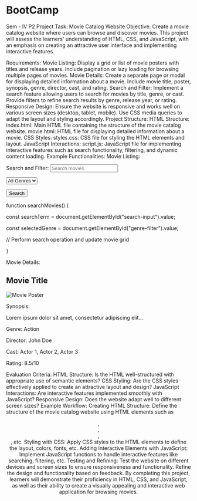 
# BootCamp

Sem - IV P2
Project Task: Movie Catalog Website
Objective:
Create a movie catalog website where users can browse and discover movies. This project will assess the learners' understanding of HTML, CSS, and JavaScript, with an emphasis on creating an attractive user interface and implementing interactive features.

Requirements:
Movie Listing:
Display a grid or list of movie posters with titles and release years.
Include pagination or lazy loading for browsing multiple pages of movies.
Movie Details:
Create a separate page or modal for displaying detailed information about a movie.
Include movie title, poster, synopsis, genre, director, cast, and rating.
Search and Filter:
Implement a search feature allowing users to search for movies by title, genre, or cast.
Provide filters to refine search results by genre, release year, or rating.
Responsive Design:
Ensure the website is responsive and works well on various screen sizes (desktop, tablet, mobile).
Use CSS media queries to adapt the layout and styling accordingly.
Project Structure:
HTML Structure:
index.html: Main HTML file containing the structure of the movie catalog website.
movie.html: HTML file for displaying detailed information about a movie.
CSS Styles:
styles.css: CSS file for styling the HTML elements and layout.
JavaScript Interactions:
script.js: JavaScript file for implementing interactive features such as search functionality, filtering, and dynamic content loading.
Example Functionalities:
Movie Listing:
<div id="movie-grid">

 <!-- Movie posters will be dynamically generated here -->

</div>


Search and Filter:
<input type="text" id="search-input" placeholder="Search movies">

<select id="genre-filter">

 <option value="">All Genres</option>

 <!-- Populate genre options dynamically -->

</select>

<button onclick="searchMovies()">Search</button>


function searchMovies() {

 const searchTerm = document.getElementById("search-input").value;

 const selectedGenre = document.getElementById("genre-filter").value;

 // Perform search operation and update movie grid

}


Movie Details:
<div class="movie-details">

 <h2>Movie Title</h2>

 <img src="movie-poster.jpg" alt="Movie Poster">

 <p>Synopsis:</p>

 <p>Lorem ipsum dolor sit amet, consectetur adipiscing elit...</p>

 <p>Genre: Action</p>

 <p>Director: John Doe</p>

 <p>Cast: Actor 1, Actor 2, Actor 3</p>

 <p>Rating: 8.5/10</p>

</div>


Evaluation Criteria:
HTML Structure: Is the HTML well-structured with appropriate use of semantic elements?
CSS Styling: Are the CSS styles effectively applied to create an attractive layout and design?
JavaScript Interactions: Are interactive features implemented smoothly with JavaScript?
Responsive Design: Does the website adapt well to different screen sizes?
Example Workflow:
Creating HTML Structure:
Define the structure of the movie catalog website using HTML elements such as <header>, <nav>, <section>, <footer>, etc.
Styling with CSS:
Apply CSS styles to the HTML elements to define the layout, colors, fonts, etc.
Adding Interactive Elements with JavaScript:
Implement JavaScript functions to handle interactive features like searching, filtering, etc.
Testing and Refining:
Test the website on different devices and screen sizes to ensure responsiveness and functionality.
Refine the design and functionality based on feedback.
By completing this project, learners will demonstrate their proficiency in HTML, CSS, and JavaScript, as well as their ability to create a visually appealing and interactive web application for browsing movies.

